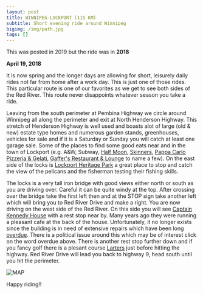 ```yaml
---
layout: post
title: WINNIPEG-LOCKPORT (115 KM)
subtitle: Short evening ride around Winnipeg
bigimg: /img/path.jpg
tags: []
---
```


This was posted in 2019 but the ride was in **2018**

**April 19, 2018** 

It is now spring and the longer days are allowing for short, leisurely daily rides not far from home after a work day. This is just one of those rides. This particular route is one of our favorites as we get to see both sides of the Red River. This route never disappoints whatever season you take a ride.

Leaving from the south perimeter at Pembina Highway we circle around Winnipeg all along the perimeter and exit at North Henderson Highway. This stretch of Henderson Highway is well used and boasts alot of large (old & new) estate type homes and numerous garden stands, greenhouses, vehicles for sale and if it is a Saturday or Sunday you will catch at least one garage sale. Some of the places to find some good eats near and in the town of Lockport (e.g. A&W, Subway, [Half Moon](https://www.halfmoondrivein.com),  [Skinners](https://www.skinners.ca),  [Pappa Carlo Pizzeria & Gelati](www.papacarlopizzeria.ca),  [Gaffer's Restaurant & Lounge](https://gaffers.net) to name a few). 
On the east side of the locks is [Lockport Heritage Park](https://www.travelmanitoba.com) a great place to stop and catch the view of the pelicans and the fisherman testing their fishing skills.

The locks is a very tall iron bridge with good views either north or south as you are driving over. Careful it can be quite windy at the top. After crossing over the bridge take the first left then and at the STOP sign take another left which will bring you to Red River Drive and make a right. You are now driving on the west side of the Red River. On this side you will see [Captain Kennedy House](https://www.mhs.mb.ca) with a rest stop near by. Many years ago they were running a pleasant cafe at the back of the house. Unfortunately, it no longer exists since the building is in need of extensive repairs which have been long [overdue](https://wwwredrivernorthtourism.com). There is a political issue around this which may be of interest click on the word overdue above. There is another rest stop further down and if you fancy golf there is a plesant course [Larters](https://www.larters.com) just before hitting the highway. Red River Drive will lead you back to highway 9, head south until you hit the perimeter.


![MAP](https://github.com/klovetri/img/Lockport.png)

Happy riding!!
                         

